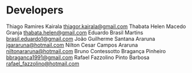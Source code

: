 Developers
============

Thiago Ramires Kairala <thiagor.kairala@gmail.com>
Thabata Helen Macedo Granja <thabata.helen@gmail.com>
Eduardo Brasil Martins <brasil.eduardo1@gmail.com>
João Guilherme Santana Araruna <jgararuna@hotmail.com>
Nilton Cesar Campos Araruna <niltonararuna@hotmail.com>
Bruno Contessotto Bragança Pinheiro <bbraganca1991@gmail.com>
Rafael Fazzolino Pinto Barbosa <rafael_fazzolino@hotmail.com>
